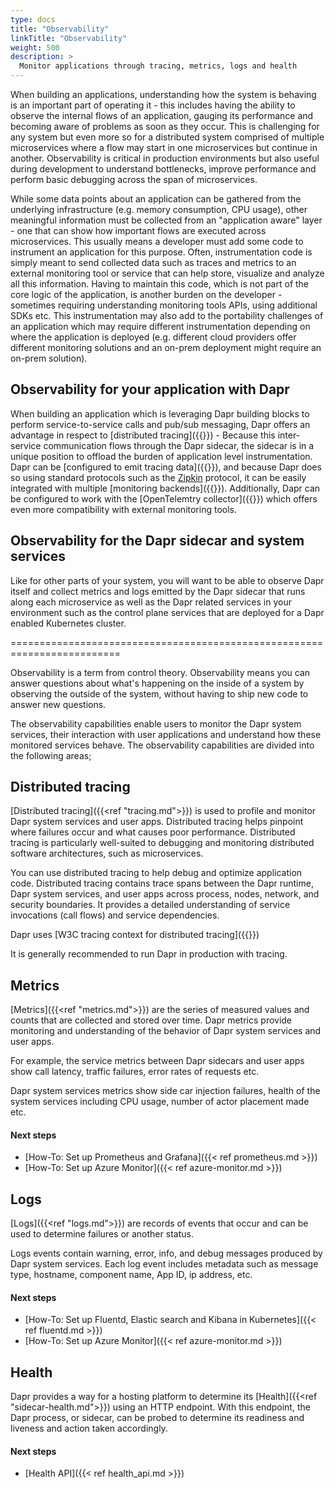 ```yaml
---
type: docs
title: "Observability"
linkTitle: "Observability"
weight: 500
description: >
  Monitor applications through tracing, metrics, logs and health
---
```


When building an applications, understanding how the system is behaving is an important part of operating it - this includes having the ability to observe the internal flows of an application, gauging its performance and becoming aware of problems as soon as they occur. This is challenging for any system but even more so for a distributed system comprised of multiple microservices where a flow may start in one microservices but continue in another. Observability is critical in production environments but also useful during development to understand bottlenecks, improve performance and perform basic debugging across the span of microservices.

While some data points about an application can be gathered from the underlying infrastructure (e.g. memory consumption, CPU usage), other meaningful information must be collected from an "application aware" layer - one that can show how important flows are executed across microservices. This usually means a developer must add some code to instrument an application for this purpose. Often, instrumentation code is simply meant to send collected data such as traces and metrics to an external monitoring tool or service that can help store, visualize and analyze all this information. Having to maintain this code, which is not part of the core logic of the application, is another burden on the developer - sometimes requiring understanding monitoring tools APIs, using additional SDKs etc. This instrumentation may also add to the portability challenges of an application which may require different instrumentation depending on where the application is deployed (e.g. different cloud providers offer different monitoring solutions and an on-prem deployment might require an on-prem solution).

## Observability for your application with Dapr
When building an application which is leveraging Dapr building blocks to perform service-to-service calls and pub/sub messaging, Dapr offers an advantage in respect to [distributed tracing]({{<ref tracing>}}) - Because this inter-service communication flows through the Dapr sidecar, the sidecar is in a unique position to offload the burden of application level instrumentation. Dapr can be [configured to emit tracing data]({{<ref setup-tracing.md>}}), and because Dapr does so using standard protocols such as the [Zipkin](https://zipkin.io) protocol, it can be easily integrated with multiple [monitoring backends]({{<ref supported-tracing-backends>}}). Additionally, Dapr can be configured to work with the [OpenTelemtry collector]({{<ref open-telemetry-collector>}}) which offers even more compatibility with external monitoring tools.


## Observability for the Dapr sidecar and system services
Like for other parts of your system, you will want to be able to observe Dapr itself and collect metrics and logs emitted by the Dapr sidecar that runs along each microservice as well as the Dapr related services in your environment such as the control plane services that are deployed for a Dapr enabled Kubernetes cluster.






=========================================================================

Observability is a term from control theory. Observability means you can answer questions about what's happening on the inside of a system by observing the outside of the system, without having to ship new code to answer new questions. 

The observability capabilities enable users to monitor the Dapr system services, their interaction with user applications and understand how these monitored services behave. The observability capabilities are divided into the following areas;

## Distributed tracing

[Distributed tracing]({{<ref "tracing.md">}}) is used to profile and monitor Dapr system services and user apps. Distributed tracing helps pinpoint where failures occur and what causes poor performance. Distributed tracing is particularly well-suited to debugging and monitoring distributed software architectures, such as microservices.

You can use distributed tracing to help debug and optimize application code. Distributed tracing contains trace spans between the Dapr runtime, Dapr system services, and user apps across process, nodes, network, and security boundaries. It provides a detailed understanding of service invocations (call flows) and service dependencies.

Dapr uses [W3C tracing context for distributed tracing]({{<ref w3c-tracing>}})

It is generally recommended to run Dapr in production with tracing.

## Metrics

[Metrics]({{<ref "metrics.md">}}) are the series of measured values and counts that are collected and stored over time. Dapr metrics provide monitoring and understanding of the behavior of Dapr system services and user apps.

For example, the service metrics between Dapr sidecars and user apps show call latency, traffic failures, error rates of requests etc.

Dapr system services metrics show side car injection failures, health of the system services including CPU usage, number of actor placement made etc.

#### Next steps

- [How-To: Set up Prometheus and Grafana]({{< ref prometheus.md >}})
- [How-To: Set up Azure Monitor]({{< ref azure-monitor.md >}})

## Logs

[Logs]({{<ref "logs.md">}}) are records of events that occur and can be used to determine failures or another status.

Logs events contain warning, error, info, and debug messages produced by Dapr system services. Each log event includes metadata such as message type, hostname, component name, App ID, ip address, etc.

#### Next steps

- [How-To: Set up Fluentd, Elastic search and Kibana in Kubernetes]({{< ref fluentd.md >}})
- [How-To: Set up Azure Monitor]({{< ref azure-monitor.md >}})

## Health

Dapr provides a way for a hosting platform to determine its [Health]({{<ref "sidecar-health.md">}}) using an HTTP endpoint. With this endpoint, the Dapr process, or sidecar, can be probed to determine its readiness and liveness and action taken accordingly.

#### Next steps

- [Health API]({{< ref health_api.md >}})
